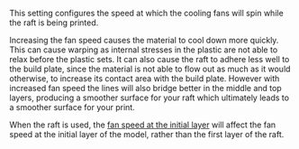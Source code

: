 This setting configures the speed at which the cooling fans will spin while the raft is being printed.

Increasing the fan speed causes the material to cool down more quickly. This can cause warping as internal stresses in the plastic are not able to relax before the plastic sets. It can also cause the raft to adhere less well to the build plate, since the material is not able to flow out as much as it would otherwise, to increase its contact area with the build plate. However with increased fan speed the lines will also bridge better in the middle and top layers, producing a smoother surface for your raft which ultimately leads to a smoother surface for your print.

When the raft is used, the [fan speed at the initial layer](../cooling/cool_fan_speed_0.md) will affect the fan speed at the initial layer of the model, rather than the first layer of the raft.
